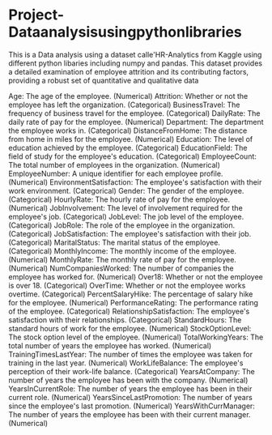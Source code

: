 # Project-Dataanalysisusingpythonlibraries
This is a Data analysis using a dataset calle'HR-Analytics from Kaggle using different python libaries including numpy and pandas.
This dataset provides a detailed examination of employee attrition and its contributing factors, providing a robust set of quantitative and qualitative data

Age: The age of the employee. (Numerical) Attrition: Whether or not the employee has left the organization. (Categorical) BusinessTravel: The frequency of business travel for the employee. (Categorical) DailyRate: The daily rate of pay for the employee. (Numerical) Department: The department the employee works in. (Categorical) DistanceFromHome: The distance from home in miles for the employee. (Numerical) Education: The level of education achieved by the employee. (Categorical) EducationField: The field of study for the employee's education. (Categorical) EmployeeCount: The total number of employees in the organization. (Numerical) EmployeeNumber: A unique identifier for each employee profile. (Numerical) EnvironmentSatisfaction: The employee's satisfaction with their work environment. (Categorical) Gender: The gender of the employee. (Categorical) HourlyRate: The hourly rate of pay for the employee. (Numerical) JobInvolvement: The level of involvement required for the employee's job. (Categorical) JobLevel: The job level of the employee. (Categorical) JobRole: The role of the employee in the organization. (Categorical) JobSatisfaction: The employee's satisfaction with their job. (Categorical) MaritalStatus: The marital status of the employee. (Categorical) MonthlyIncome: The monthly income of the employee. (Numerical) MonthlyRate: The monthly rate of pay for the employee. (Numerical) NumCompaniesWorked: The number of companies the employee has worked for. (Numerical) Over18: Whether or not the employee is over 18. (Categorical) OverTime: Whether or not the employee works overtime. (Categorical) PercentSalaryHike: The percentage of salary hike for the employee. (Numerical) PerformanceRating: The performance rating of the employee. (Categorical) RelationshipSatisfaction: The employee's satisfaction with their relationships. (Categorical) StandardHours: The standard hours of work for the employee. (Numerical) StockOptionLevel: The stock option level of the employee. (Numerical) TotalWorkingYears: The total number of years the employee has worked. (Numerical) TrainingTimesLastYear: The number of times the employee was taken for training in the last year. (Numerical) WorkLifeBalance: The employee's perception of their work-life balance. (Categorical) YearsAtCompany: The number of years the employee has been with the company. (Numerical) YearsInCurrentRole: The number of years the employee has been in their current role. (Numerical) YearsSinceLastPromotion: The number of years since the employee's last promotion. (Numerical) YearsWithCurrManager: The number of years the employee has been with their current manager. (Numerical)
